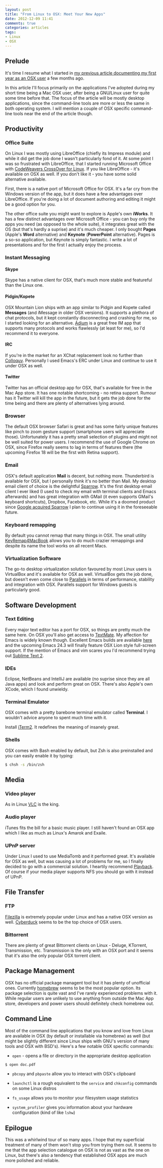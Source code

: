 ```yaml
---
layout: post
title: "From Linux to OSX: Meet Your New Apps"
date: 2012-12-09 11:41
comments: true
categories: articles
tags:
- Linux
- OSX
---
```


## Prelude

It's time I resume what I started in
[my previous article documenting my first year as an OSX user](http://batsov.com/articles/2012/09/09/from-linux-to-osx-1-year-later/)
a few months ago.

In this article I'll focus primarily on the applications I've adopted
during my short time being a Mac OSX user, after being a GNU/Linux
user for quite some time before that. The focus of the article will be
mostly desktop applications, since the command-line tools are more or
less the same in both operating system. I will mention a couple of OSX
specific command-line tools near the end of the article though.

<!--more-->

## Productivity

### Office Suite

On Linux I was mostly using LibreOffice (chiefly its Impress
module) and while it did get the job done I wasn't particularly
fond of it. At some point I was so frustrated with LibreOffice, that I
started running Microsoft Office with
[CodeWeavers CrossOver for Linux](http://www.codeweavers.com/products/). If
you like LibreOffice - it's available on OSX as well. If you don't
like it - you have some solid alternative available.

First, there is a native port of Microsoft Office for OSX. It's a far
cry from the Windows version of the app, but it does have a few
advantages over LibreOffice. If you're doing a lot of document
authoring and editing it might be a good option for you.

The other office suite you might want to explore is Apple's own
**iWorks**. It has a few distinct advantages over Microsoft Office -
you can buy only the apps you need (as opposed to the whole suite), it
integrates great with the OS (but that's hardly a suprise) and it's
much cheaper. I only bought **Pages** (Apple's **Word** alternative)
and **Keynote** (**PowerPoint** alternative). Pages is a so-so
application, but Keynote is simply fantastic. I write a lot of
presentations and for the first I actually enjoy the process.

### Instant Messaging

#### Skype

Skype has a native client for OSX, that's much more stable and
featureful than the Linux one.

#### Pidgin/Kopete

OSX Mountain Lion ships with an app similar to Pidgin and Kopete
called **Messages** (and iMessage in older OSX versions). It supports
a plethora of chat protocols, but it kept constantly disconnecting and
crashing for me, so I started looking for an
alternative. [Adium](http://adium.im/) is a great free IM app that
supports many protocols and works flawlessly (at least for me), so I'd
recommend it to everyone.

#### IRC

If you're in the market for an XChat replacement look no further than
[Colloquy](http://colloquy.info/). Personally I used Emacs's ERC under
Linux and continue to use it under OSX as well.

#### Twitter

Twitter has an official desktop app for OSX, that's available for free
in the Mac App store. It has one notable shortcoming - no retina
support. Rumour has it Twitter will kill the app in the future, but it
gets the job done for the time being and there are plenty of
alternatives lying around.

### Browser

The default OSX browser Safari is great and has some fairly unique
features like pinch to zoom gesture support (smartphone users will
appreciate those). Unfortunately it has a pretty small selection of
plugins and might not be well suited for power users. I recommend the
use of Google Chrome on OSX, since Firefox really seems to lag in terms
of features there (the upcoming Firefox 18 will be the first with
Retina support).

### Email

OSX's default application **Mail** is decent, but nothing
more. Thunderbird is available for OSX, but I personally think it's no
better than Mail. My desktop email client of choice is the delightful
[Sparrow](http://www.sparrowmailapp.com/mac.php). It's the first
desktop email client I ever liked (I used to check my email with
terminal clients and Emacs afterwards) and has great integration with
GMail (it even supports GMail's keyboard shortcuts), Dropbox,
Facebook, etc. While it's a doomed product since
[Google acquired Sparrow](http://www.sparrowmailapp.com/) I plan to
continue using it in the foreseeable future.

### Keyboard remapping

By default you cannot remap that many things in OSX. The small utility
[KeyRemap4MacBook](http://pqrs.org/macosx/keyremap4macbook/) allows
you to do much crazier remappings and despite its name the tool works
on all recent Macs.

### Virtualization Software

The go-to desktop virtualization solution favoured by most Linux users
is VirtualBox and it's available for OSX as well. VirtualBox gets the
job done, but doesn't even come close to
[Parallels](http://www.parallels.com/) in terms of performance,
stability and integration with OSX. Parallels support for Windows
guests is particularly good.

## Software Development

### Text Editing

Every major text editor has a port for OSX, so things are pretty
much the same here. On OSX you'll also get access to
[TextMate](http://macromates.com/). My affection for Emacs is widely
known though. Excellent Emacs builds are available
[here](http://emacsformacosx.com/) and the upcoming Emacs 24.3 will
finally feature OSX Lion style full-screen support. If the mention of
Emacs and vim scares you I'd recommend trying out
[Sublime Text 2](http://www.sublimetext.com/2).

### IDEs

Eclipse, NetBeans and IntelliJ are available (no suprise since they
are all Java apps) and look and perform great on OSX. There's also
Apple's own XCode, which I found unwieldy.

### Terminal Emulator

OSX comes with a pretty barebone terminal emulator called
**Terminal**. I wouldn't advice anyone to spent much time with it.

Install [iTerm2](http://www.iterm2.com/#/section/home). It redefines
the meaning of insanely great.

### Shells

OSX comes with Bash enabled by default, but Zsh is also preinstalled
and you can easily enable it by typing:

``` bash
$ chsh -s /bin/zsh
```

## Media

### Video player

As in Linux [VLC](http://www.videolan.org/vlc/index.html) is the king.

### Audio player

iTunes fits the bill for a basic music player. I still haven't found an
OSX app which I like as much as Linux's Amarok and Exaile.

### UPnP server

Under Linux I used to use MediaTomb and it performed great. It's
available for OSX as well, but was causing a lot of problems for me,
so I finally decided to go with a commercial solution. I heartily
recommend [Playback](http://www.yazsoft.com/products/playback/). Of
course if your media player supports NFS you should go with it instead
of UPnP.

## File Transfer

### FTP

[Filezilla](http://filezilla-project.org/download.php?type=client) is
extremely popular under Linux and has a native OSX version as
well. [Cyberduck](http://cyberduck.ch/) seems to be the top choice of
OSX users.

### Bittorrent

There are plenty of great Bittorrent clients on Linux - Deluge,
KTorrent, Transmission, etc. Transmission is the only with an OSX port
and it seems that it's also the only popular OSX torrent client.

## Package Management

OSX has no official package managent tool but it has plenty of
unofficial ones. Currently
[homebrew](http://mxcl.github.com/homebrew/) seems to be the most
popular option. Its package selection is quite vast and I've rarely
experienced problems with it. While regular users are unlikely to use
anything from outside the Mac App store, developers and power users
should definitely check homebrew out.

## Command Line

Most of the command line applications that you know and love from
Linux are available in OSX (by default or installable via homebrew) as
well (but might be slightly different since Linux ships with GNU's
version of many tools and OSX with BSD's). Here's a few notable OSX
specific commands:

* `open` - opens a file or directory in the appropriate desktop application

``` bash
$ open doc.pdf
```

* `pbcopy` and `pbpaste` allow you to interact with OSX's clipboard

* `launchctl` is a rough equivalent to the `service` and `chkconfig` commands on some Linux distros

* `fs_usage` allows you to monitor your filesystem usage statistics

* `system_profiler` gives you information about your hardware configuration (kind of like `lshw`)

## Epilogue

This was a whirlwind tour of so many apps. I hope that my superficial
treatment of many of them won't stop you from trying them out. It
seems to me that the app selection catalogue on OSX is not as vast as
the one on Linux, but there's also a tendency that established OSX
apps are much more polished and reliable.
